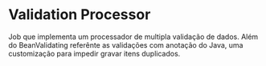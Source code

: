 # Validation Processor
Job que implementa um processador de multipla validação de dados. Além do BeanValidating referênte as validações com anotação do Java, uma customização para impedir gravar itens duplicados.